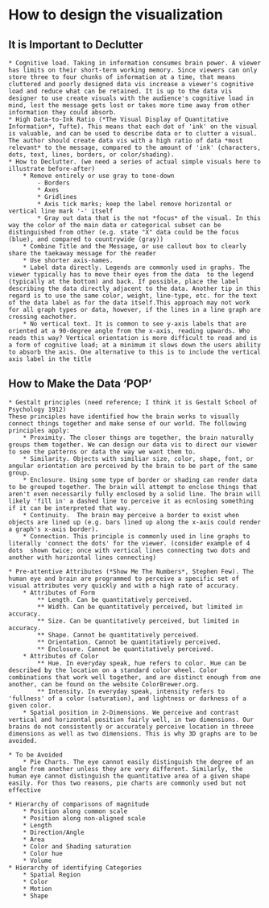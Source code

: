 # How to design the visualization


## It is Important to Declutter
	* Cognitive load. Taking in information consumes brain power. A viewer has limits on their short-term working memory. Since viewers can only store three to four chunks of information at a time, that means cluttered and poorly designed data vis increase a viewer's cognitive load and reduce what can be retained. It is up to the data vis designer to use create visuals with the audience's cognitive load in mind, lest the message gets lost or takes more time away from other information they could absorb. 
	* High Data-to-Ink Ratio (*The Visual Display of Quantitative Information*, Tufte). This means that each dot of 'ink' on the visual is valuable, and can be used to describe data or to clutter a visual. The author should create data vis with a high ratio of data *most relevant* to the message, compared to the amount of 'ink' (characters, dots, text, lines, borders, or color/shading).
	* How to Declutter. (we need a series of actual simple visuals here to illustrate before-after)
		* Remove entirely or use gray to tone-down
			- Borders
			* Axes
			* Gridlines
			* Axis tick marks; keep the label remove horizontal or vertical line mark '-' itself
			* Gray out data that is the not *focus* of the visual. In this way the color of the main data or categorical subset can be distinguished from other (e.g. state "X" data could be the focus (blue), and compared to countrywide (gray))
		* Combine Title and the Message, or use callout box to clearly share the taekaway message for the reader
		* Use shorter axis-names.
		* Label data directly. Legends are commonly used in graphs. The viewer typically has to move their eyes from the data  to the legend (typically at the bottom) and back. If possible, place the label describing the data directly adjacent to the data. Another tip in this regard is to use the same color, weight, line-type, etc. for the text of the data label as for the data itself.This approach may not work for all graph types or data, however, if the lines in a line graph are crossing eachother. 
		* No vertical text. It is common to see y-axis labels that are oriented at a 90-degree angle from the x-axis, reading upwards. Who reads this way? Vertical orientation is more difficult to read and is a form of cognitive load; at a minimum it slows down the users ability to absorb the axis. One alternative to this is to include the vertical axis label in the title
		
	
## How to Make the Data ‘POP’
	
	* Gestalt principles (need reference; I think it is Gestalt School of Psychology 1912)
	These principles have identified how the brain works to visually connect things together and make sense of our world. The following principles apply:
		* Proximity. The closer things are together, the brain naturally groups them together. We can design our data vis to direct our viewer to see the patterns or data the way we want them to.
		* Similarity. Objects with similiar size, color, shape, font, or angular orientation are perceived by the brain to be part of the same group. 
		* Enclosure. Using some type of border or shading can render data to be grouped together. The brain will attempt to enclose things that aren't even necessarily fully enclosed by a solid line. The brain will likely 'fill in' a dashed line to perceive it as ecnlosing something if it can be interpreted that way. 
		* Continuity.  The brain may perceive a border to exist when objects are lined up (e.g. bars lined up along the x-axis could render a graph's x-axis border).
		* Connection. This principle is commonly used in line graphs to literally 'connect the dots' for the viewer. (consider example of 4 dots  shown twice; once with vertical lines connecting two dots and another with horizontal lines connecting)
	
	* Pre-attentive Attributes (*Show Me The Numbers*, Stephen Few). The human eye and brain are programmed to perceive a specific set of visual attributes very quickly and with a high rate of accuracy.
		* Attributes of Form
			** Length. Can be quantitatively perceived.
			** Width. Can be quantitatively perceived, but limited in accuracy.
			** Size. Can be quantitatively perceived, but limited in accuracy.
			** Shape. Cannot be quantitatively perceived.
			** Orientation. Cannot be quantitatively perceived.
			** Enclosure. Cannot be quantitatively perceived.
		* Attributes of Color
			** Hue. In everyday speak, hue refers to color. Hue can be described by the location on a standard color wheel. Color combinations that work well together, and are distinct enough from one another, can be found on the website ColorBrewer.org.
			** Intensity. In everyday speak, intensity refers to 'fullness' of a color (saturation), and lightness or darkness of a given color.
		* Spatial position in 2-Dimensions. We perceive and contrast vertical and horizontal position fairly well, in two dimensions. Our brains do not consistently or accurately perceive location in threee dimensions as well as two dimensions. This is why 3D graphs are to be avoided.
						
	* To be Avoided
		* Pie Charts. The eye cannot easily distinguish the degree of an angle from another unless they are very different. Similarly, the human eye cannot distinguish the quantitative area of a given shape easily. For thos two reasons, pie charts are commonly used but not effective
	
	* Hierarchy of comparisons of magnitude
		* Position along common scale
		* Position along non-aligned scale
		* Length
		* Direction/Angle
		* Area
		* Color and Shading saturation
		* Color hue
		* Volume
	* Hierarchy of identifying Categories
		* Spatial Region
		* Color
		* Motion
		* Shape
